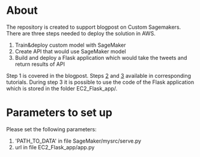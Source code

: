 # About

The repository is created to support blogpost on Custom Sagemakers. There are three steps needed to deploy the solution in AWS.

1. Train&deploy custom model with SageMaker
2. Create API that would use SageMaker model
3. Build and deploy a Flask application which would take the tweets and return results of API


Step 1 is covered in the blogpost. Steps [2](https://aws.amazon.com/blogs/machine-learning/call-an-amazon-sagemaker-model-endpoint-using-amazon-api-gateway-and-aws-lambda/) and [3](https://medium.com/techfront/step-by-step-visual-guide-on-deploying-a-flask-application-on-aws-ec2-8e3e8b82c4f7) available in corresponding tutorials. During step 3 it is possible to use the code of the Flask application which is stored in the folder EC2_Flask_app/.

# Parameters to set up

Please set the following parameters:

1. 'PATH_TO_DATA' in file SageMaker/mysrc/serve.py
2. url in file EC2_Flask_app/app.py
